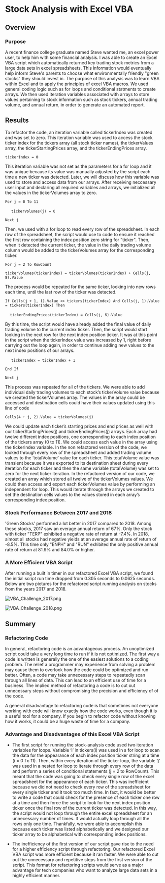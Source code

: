 # Stock Analysis with Excel VBA

## Overview

### Purpose

A recent finance college graduate named Steve wanted me, an excel power user, to help him with some financial analysis. I was able to create an Excel VBA script which automatically returned key trading stock metrics from a large data sets in excel spreadsheets. This information would eventually help inform Steve's parents to choose what environmentally friendly "green stocks" they should invest in. The purpose of this analysis was to learn VBA within Excel and to apply the principles of excel VBA macros. We used general coding logic such as for loops and conditional statments to create arrays. We then used iteration variables associated with arrays to store values pertaining to stock information such as stock tickers, annual trading volume, and annual return, in order to generate an automated report.



## Results


To refactor the code, an iteration variable called tickerIndex was created and was set to zero. This iteration variable was used to access the stock ticker index for the tickers array (all stock ticker names), the tickerValues array, the tickerStartingPrices array, and the tickerEndingPrices array.

`tickerIndex = 0`

This iteration variable was not set as the parameters for a for loop and it was unique because its value was manually adjusted by the script each time a new ticker was detected. Later, we will discuss how this variable was used to store and access data from our arrays. After receiving neccessary user input and declaring all required variables and arrays, we initialized all the values in the tickerVolumes array to zero.
 
`For j = 0 To 11`

&nbsp;&nbsp;&nbsp;&nbsp;&nbsp;`tickerVolumes(j) = 0`

`Next j`

Then, we used with a for loop to read every row of the spreadsheet. In each row of the spreadsheet, the script would use to code to ensure it reached the first row containing the index position zero string for "ticker".  Then, when it detected the current ticker, the value in the daily trading volume column would be added to the tickerVolumes array for the corresponding ticker.

`For j = 2 To RowCount`

`tickerVolumes(tickerIndex) = tickerVolumes(tickerIndex) + Cells(j, 8).Value`

The process would be repeated for the same ticker, looking into new rows each time, until the last row of the ticker was detected.

`If Cells(j + 1, 1).Value <> tickers(tickerIndex) And Cells(j, 1).Value = tickers(tickerIndex) Then`
    
&nbsp;&nbsp;&nbsp;&nbsp;`tickerEndingPrices(tickerIndex) = Cells(j, 6).Value`

By this time, the script would have already added the final value of daily trading volume to the current index ticker. Then, the script would start looking in the next row for the next index position ticker. It was at this point in the script when the tickerIndex value was increased by 1, right before carrying out the loop again, in order to continue adding new values to the next index positions of our arrays.

&nbsp;&nbsp;&nbsp;&nbsp; `tickerIndex = tickerIndex + 1`

`End If`
 
 `Next j`

This process was repeated for all of the tickers. We were able to add individual daily trading volumes to each stock’s tickerVolume value because we created the tickerVolumes array. The values in the array could be accessed and destination cells could have their values updated using this line of code
  
  `Cells(4 + j, 2).Value = tickerVolumes(j)`
  
We could update each ticker’s starting prices and end prices as well with our tickerStartingPrices(j) and tickerEndingPrices(j) arrays. Each array had twelve different index positions, one corresponding to each index position of the tickers array (0 to 11). We could access each value in the array using the tickerIndex variable. In the non refactored version of the code, we looked through every row of the spreadsheet and added trading volume values to the ‘totalVolume’ value for each ticker. This totalVolume value was transient because it was exported to its destination sheet during every iteration for each ticker and then the same variable (totalVolume) was set to zero for the next ticker iteration. In the refactored version of our code, we created an array which stored all twelve of the tickerVolumes values. We could then access and export each tickerVolumes value by performing an independent for loop. This would iterate through the arrays we created to set the destination cells values to the values stored in each array’s corresponding index position. 

### Stock Performance Between 2017 and 2018

'Green Stocks' performed a lot better in 2017 compared to 2018. Among these stocks, 2017 saw an everage annual return of 67%. Only the stock with ticker "TERP" exhibited a negative rate of return at -7.4%. In 2018, almost all stocks had negative yields at an average annual rate of return of -8.5%. This time only "ENPH" and "RUN" exhibited the only positive annual rate of return at     81.9% and 84.0% or higher.





### A More Efficient VBA Script

After running a built in timer in our refactored Excel VBA script, we found the initial script run time dropped from 0.305 seconds to 0.0625 seconds. Below are two pictures for the refactored script running analysis on stocks from the years 2017 and 2018.

![VBA_Challenge_2017.png](https://github.com/willmino/stock-analysis/blob/main/Resources/VBA_Challenge_2017.png)

![VBA_Challenge_2018.png](https://github.com/willmino/stock-analysis/blob/main/Resources/VBA_Challenge_2018.png)


## Summary

### Refactoring Code


In general, refactoring code is an advantageous process. An unoptimized script could take a very long time to run if it is not optimized. The first way a code is written is generally the one of the easiest solutions to a coding problem. The relief a programmer may experience from solving a problem may cause them to overlook how the code could be optimized and run better. Often, a code may take unnecessary steps to repeatedly scan through all lines of data. This can lead to an efficient use of time for a business. The implied method of refactoring a code is to cut out unnecessary steps without compromising the precision and efficiency of of the code. 

A general disadvantage to refactoring code is that sometimes not everyone working with code will know exactly how the code works, even though it is a useful tool for a company. If you begin to refactor code without knowing how it works, it could be a huge waste of time for a company.

### Advantage and Disadvantages of this Excel VBA Script

- The first script for running the stock-analysis code used two iteration variables for loops. Variable ‘i’ in tickers(i) was used in a for loop to scan the data for the appearance of each index position ticker string at a time (i = 0 To 11). Then, within every iteration of the ticker loop, the variable ‘j’ was used in a nested for loop to iterate through every row of the data and perform a series of conditional statements (j = 2 to RowCount). This meant that the code was going to check every single row of the excel spreadsheet for the appearance of each ticker. This was inefficient because we did not need to check every row of the spreadsheet for every single ticker and it took too much time. In fact, it would be better to write a code that could check for the presence of each ticker one row at a time and then force the script to look for the next index position ticker once the final row of the current ticker was detected. In this way, the script would not loop through the entire excel spreadsheet for an unnecessary number of times. It would actually loop through all the rows only one time. Thankfully, we were able to accomplish this because each ticker was listed alphabetically and we designed our ticker array to be alphabetical with corresponding index positions.

- The inefficiency of the first version of our script gave rise to the need for a higher efficiency script through refactoring. Our refactored Excel VBA script was more efficient because it ran faster. We were able to cut out the unnecessary and repetitive steps from the first version of the script. This format for refactoring scripts would serve as a major advantage for tech companies who want to analyze large data sets in a highly efficient manner. 
